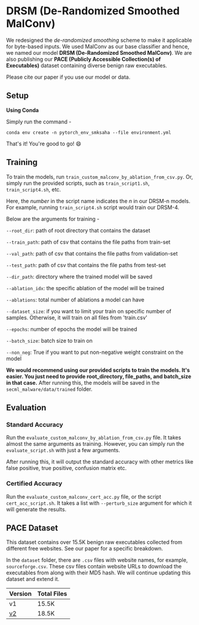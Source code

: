 # DRSM (De-Randomized Smoothed MalConv)

We redesigned the *de-randomized smoothing* scheme to make it applicable for byte-based inputs. We used MalConv as our base classifier and hence, we named our model **DRSM (De-Randomized Smoothed MalConv)**. We are also publishing our **PACE (Publicly Accessible Collection(s) of Executables)** dataset containing diverse benign raw executables.

Please cite our paper if you use our model or data.


## Setup
**Using Conda**

Simply run the command - 

`conda env create -n pytorch_env_smksaha --file environment.yml`

That's it! You're good to go! :smile:

## Training

To train the models, run `train_custom_malconv_by_ablation_from_csv.py`. Or, simply run the provided scripts, such as `train_script1.sh`, `train_script4.sh`, etc. 

Here, the *number* in the script name indicates the *n* in our DRSM-n models. For example, running `train_script4.sh` script would train our DRSM-4.

Below are the arguments for training - 

`--root_dir`: path of root directory that contains the dataset

`--train_path`: path of csv that contains the file paths from train-set

`--val_path`: path of csv that contains the file paths from validation-set

`--test_path`: path of csv that contains the file paths from test-set

`--dir_path`: directory where the trained model will be saved

`--ablation_idx`: the specific ablation of the model will be trained

`--ablations`: total number of ablations a model can have

`--dataset_size`: if you want to limit your train on specific number of samples. Otherwise, it will train on all files from 'train.csv'

`--epochs`: number of epochs the model will be trained

`--batch_size`: batch size to train on

`--non_neg`: True if you want to put non-negative weight constraint on the model


**We would recommend using our provided scripts to train the models. It's easier. You just need to provide root_directory, file_paths, and batch_size in that case.** After running this, the models will be saved in the `secml_malware/data/trained` folder. 

## Evaluation
### Standard Accuracy
Run the `evaluate_custom_malconv_by_ablation_from_csv.py` file. It takes almost the same arguments as training. However, you can simply run the `evaluate_script.sh` with just a few arguments.

After running this, it will output the standard accuracy with other metrics like false positive, true positive, confusion matrix etc.


### Certified Accuracy
Run the `evaluate_custom_malconv_cert_acc.py` file, or the script `cert_acc_script.sh`. It takes a list with `--perturb_size` argument for which it will generate the results.

## PACE Dataset
This dataset contains over 15.5K benign raw executables collected from different free websites. See our paper for a specific breakdown.

In the `dataset` folder, there are `.csv` files with website names, for example, `sourceforge.csv`. These csv files contain website URLs to download the executables from along with their MD5 hash. We will continue updating this dataset and extend it. 

| Version | Total Files |
|--------- |------------- |
| v1       | 15.5K |
| [v2](../dataset)       | 18.5K |



